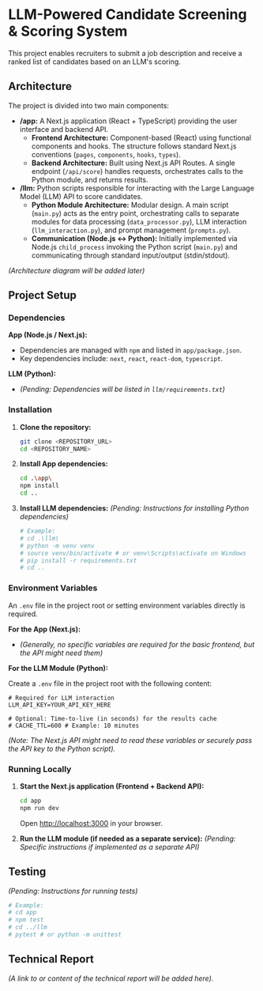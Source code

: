 # LLM-Powered Candidate Screening & Scoring System

This project enables recruiters to submit a job description and receive a ranked list of candidates based on an LLM's scoring.

## Architecture

The project is divided into two main components:

-   **/app:** A Next.js application (React + TypeScript) providing the user interface and backend API.
    -   **Frontend Architecture:** Component-based (React) using functional components and hooks. The structure follows standard Next.js conventions (`pages`, `components`, `hooks`, `types`).
    -   **Backend Architecture:** Built using Next.js API Routes. A single endpoint (`/api/score`) handles requests, orchestrates calls to the Python module, and returns results.
-   **/llm:** Python scripts responsible for interacting with the Large Language Model (LLM) API to score candidates.
    -   **Python Module Architecture:** Modular design. A main script (`main.py`) acts as the entry point, orchestrating calls to separate modules for data processing (`data_processor.py`), LLM interaction (`llm_interaction.py`), and prompt management (`prompts.py`).
    -   **Communication (Node.js <-> Python):** Initially implemented via Node.js `child_process` invoking the Python script (`main.py`) and communicating through standard input/output (stdin/stdout).

*(Architecture diagram will be added later)*

## Project Setup

### Dependencies

**App (Node.js / Next.js):**

-   Dependencies are managed with `npm` and listed in `app/package.json`.
-   Key dependencies include: `next`, `react`, `react-dom`, `typescript`.

**LLM (Python):**

-   *(Pending: Dependencies will be listed in `llm/requirements.txt`)*

### Installation

1.  **Clone the repository:**
    ```bash
    git clone <REPOSITORY_URL>
    cd <REPOSITORY_NAME>
    ```
2.  **Install App dependencies:**
    ```bash
    cd .\app\
    npm install
    cd ..
    ```
3.  **Install LLM dependencies:**
    *(Pending: Instructions for installing Python dependencies)*
    ```bash
    # Example:
    # cd .\llm\
    # python -m venv venv
    # source venv/bin/activate # or venv\Scripts\activate on Windows
    # pip install -r requirements.txt
    # cd ..
    ```

### Environment Variables

An `.env` file in the project root or setting environment variables directly is required.

**For the App (Next.js):**

-   *(Generally, no specific variables are required for the basic frontend, but the API might need them)*

**For the LLM Module (Python):**

Create a `.env` file in the project root with the following content:

```env
# Required for LLM interaction
LLM_API_KEY=YOUR_API_KEY_HERE

# Optional: Time-to-live (in seconds) for the results cache
# CACHE_TTL=600 # Example: 10 minutes
```

*(Note: The Next.js API might need to read these variables or securely pass the API key to the Python script).*

### Running Locally

1.  **Start the Next.js application (Frontend + Backend API):**
    ```bash
    cd app
    npm run dev
    ```
    Open [http://localhost:3000](http://localhost:3000) in your browser.

2.  **Run the LLM module (if needed as a separate service):**
    *(Pending: Specific instructions if implemented as a separate API)*

## Testing

*(Pending: Instructions for running tests)*

```bash
# Example:
# cd app
# npm test
# cd ../llm
# pytest # or python -m unittest
```

## Technical Report

*(A link to or content of the technical report will be added here).* 